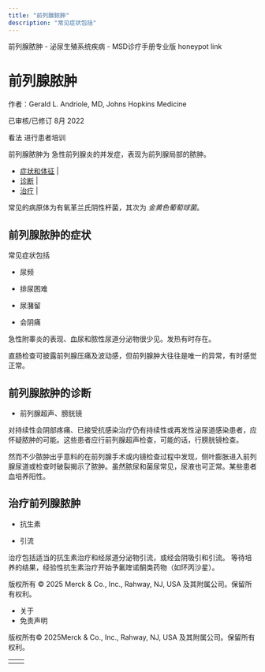 ```yaml
---
title: "前列腺脓肿"
description: "常见症状包括"
---
```


﻿前列腺脓肿 \- 泌尿生殖系统疾病 \- MSD诊疗手册专业版 honeypot link

# 前列腺脓肿

作者：Gerald L. Andriole, MD, Johns Hopkins Medicine

已审核/已修订 8月 2022

看法 进行患者培训

前列腺脓肿为 急性前列腺炎的并发症，表现为前列腺局部的脓肿。

- [症状和体征](#症状和体征_v27415366_zh) \|
- [诊断](#诊断_v11609576_zh) \|
- [治疗](#治疗_v11609582_zh) \|

常见的病原体为有氧革兰氏阴性杆菌，其次为 _金黄色葡萄球菌_。

## 前列腺脓肿的症状

常见症状包括

- 尿频

- 排尿困难

- 尿潴留

- 会阴痛


急性附睾炎的表现、血尿和脓性尿道分泌物很少见。发热有时存在。

直肠检查可披露前列腺压痛及波动感，但前列腺肿大往往是唯一的异常，有时感觉正常。

## 前列腺脓肿的诊断

- 前列腺超声、膀胱镜


对持续性会阴部疼痛、已接受抗感染治疗仍有持续性或再发性泌尿道感染患者，应怀疑脓肿的可能。这些患者应行前列腺超声检查，可能的话，行膀胱镜检查。

然而不少脓肿出乎意料的在前列腺手术或内镜检查过程中发现，侧叶膨胀进入前列腺尿道或检查时破裂揭示了脓肿。虽然脓尿和菌尿常见，尿液也可正常。某些患者血培养阳性。

## 治疗前列腺脓肿

- 抗生素

- 引流


治疗包括适当的抗生素治疗和经尿道分泌物引流，或经会阴吸引和引流。 等待培养的结果，经验性抗生素治疗开始予氟喹诺酮类药物（如环丙沙星）。



版权所有 © 2025
Merck & Co., Inc., Rahway, NJ, USA 及其附属公司。保留所有权利。

- 关于
- 免责声明

版权所有© 2025Merck & Co., Inc., Rahway, NJ, USA 及其附属公司。保留所有权利。

|     |     |
| --- | --- |
|  |  |